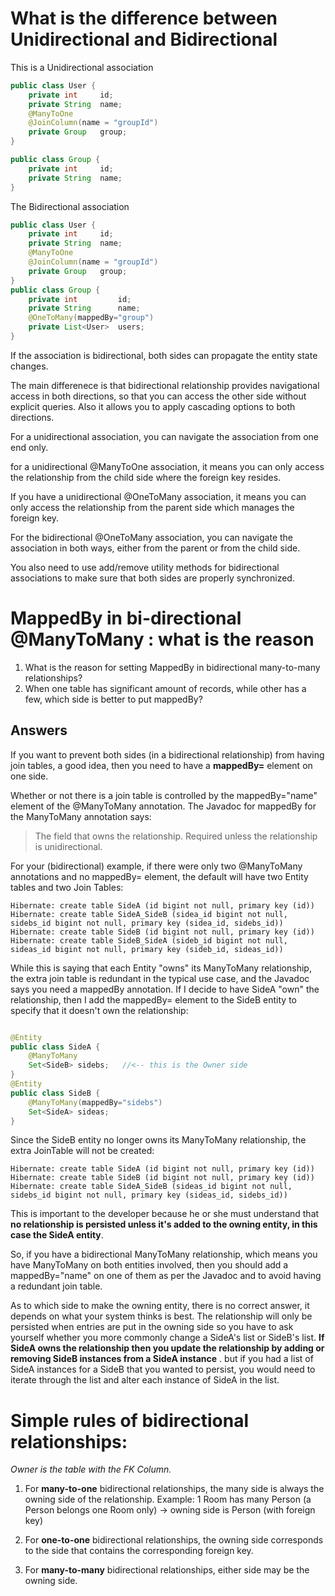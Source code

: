 # What is the difference between Unidirectional and Bidirectional

This is a Unidirectional association
```java
public class User {
    private int     id;
    private String  name;
    @ManyToOne
    @JoinColumn(name = "groupId")
    private Group   group;
}

public class Group {
    private int     id;
    private String  name;
}
```

The Bidirectional association

```java
public class User {
    private int     id;
    private String  name;
    @ManyToOne
    @JoinColumn(name = "groupId")
    private Group   group;
}
public class Group {
    private int         id;
    private String      name;
    @OneToMany(mappedBy="group")
    private List<User>  users;
}
```
If the association is bidirectional, both sides can propagate the entity state changes.

The main differenece is that bidirectional relationship provides navigational access in both 
directions, so that you can access the other side without explicit queries. Also it allows you 
to apply cascading options to both directions.

For a unidirectional association, you can navigate the association from one end only.

for a unidirectional @ManyToOne association, it means you can only access the relationship 
from the child side where the foreign key resides.

If you have a unidirectional @OneToMany association, it means you can only access the 
relationship from the parent side which manages the foreign key.

For the bidirectional @OneToMany association, you can navigate the association in both ways, 
either from the parent or from the child side.

You also need to use add/remove utility methods for bidirectional associations to make sure 
that both sides are properly synchronized.


# MappedBy in bi-directional @ManyToMany : what is the reason

1. What is the reason for setting MappedBy in bidirectional many-to-many relationships?
2. When one table has significant amount of records, while other has a few, which side is better to put mappedBy?

## Answers

If you want to prevent both sides (in a bidirectional relationship) from having join tables, 
a good idea, then you need to have a **mappedBy=** element on one side.

Whether or not there is a join table is controlled by the mappedBy="name" element of the 
@ManyToMany annotation. The Javadoc for mappedBy for the ManyToMany annotation says:

> The field that owns the relationship. Required unless the relationship is unidirectional.

For your (bidirectional) example, if there were only two @ManyToMany annotations and no 
mappedBy= element, the default will have two Entity tables and two Join Tables:

```
Hibernate: create table SideA (id bigint not null, primary key (id))
Hibernate: create table SideA_SideB (sidea_id bigint not null, sidebs_id bigint not null, primary key (sidea_id, sidebs_id))
Hibernate: create table SideB (id bigint not null, primary key (id))
Hibernate: create table SideB_SideA (sideb_id bigint not null, sideas_id bigint not null, primary key (sideb_id, sideas_id))
```

While this is saying that each Entity "owns" its ManyToMany relationship, the extra join 
table is redundant in the typical use case, and the Javadoc says you need a mappedBy annotation. 
If I decide to have SideA "own" the relationship, then I add the mappedBy= element to the SideB 
entity to specify that it doesn't own the relationship:

```java

@Entity
public class SideA {
    @ManyToMany
    Set<SideB> sidebs;   //<-- this is the Owner side
}
@Entity
public class SideB {
    @ManyToMany(mappedBy="sidebs")
    Set<SideA> sideas;
}
```

Since the SideB entity no longer owns its ManyToMany relationship, the extra JoinTable will not be created:

```shell
Hibernate: create table SideA (id bigint not null, primary key (id))
Hibernate: create table SideB (id bigint not null, primary key (id))
Hibernate: create table SideA_SideB (sideas_id bigint not null, sidebs_id bigint not null, primary key (sideas_id, sidebs_id))
```

This is important to the developer because he or she must understand that **no relationship is persisted 
unless it's added to the owning entity, in this case the SideA entity**.

So, if you have a bidirectional ManyToMany relationship, which means you have ManyToMany on both entities 
involved, then you should add a mappedBy="name" on one of them as per the Javadoc and to avoid having a 
redundant join table.

As to which side to make the owning entity, there is no correct answer, it depends on what your system 
thinks is best. The relationship will only be persisted when entries are put in the owning side so 
you have to ask yourself whether you more commonly change a SideA's list or SideB's list. **If SideA 
owns the relationship then you update the relationship by adding or removing SideB instances from a 
SideA instance** . but if you had a list of SideA instances for a SideB that you wanted to persist, you 
would need to iterate through the list and alter each instance of SideA in the list.

# Simple rules of bidirectional relationships:

*Owner is the table with the FK Column.*

1. For **many-to-one** bidirectional relationships, the many side is always the owning side of the relationship. 
Example: 1 Room has many Person (a Person belongs one Room only) -> owning side is Person (with foreign key)

2. For **one-to-one** bidirectional relationships, the owning side corresponds to the side that contains the 
corresponding foreign key.

3. For **many-to-many** bidirectional relationships, either side may be the owning side.

